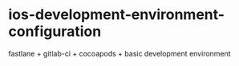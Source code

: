 # ios-development-environment-configuration
fastlane + gitlab-ci + cocoapods + basic development environment
